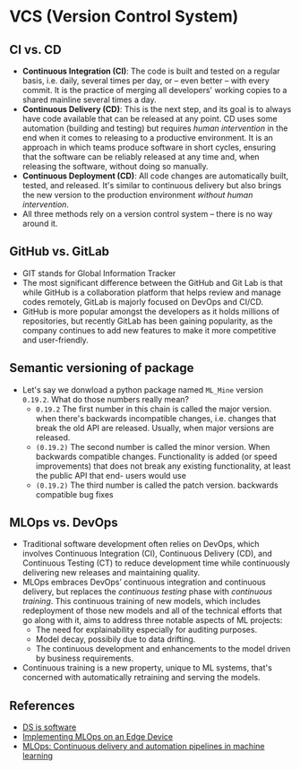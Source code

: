 # VCS (Version Control System)

## CI vs. CD
- **Continuous Integration (CI)**: The code is built and tested on a regular basis, i.e. daily, several times per day, or – even better – with every commit. It is the practice of merging all developers' working copies to a shared mainline several times a day.
- **Continuous Delivery (CD)**: This is the next step, and its goal is to always have code available that can be released at any point. CD uses some automation (building and testing) but requires *human intervention* in the end when it comes to releasing to a productive environment. It is an approach in which teams produce software in short cycles, ensuring that the software can be reliably released at any time and, when releasing the software, without doing so manually.
- **Continuous Deployment (CD)**: All code changes are automatically built, tested, and released. It's similar to continuous delivery but also brings the new version to the production environment *without human intervention*.
- All three methods rely on a version control system – there is no way around it.

## GitHub vs. GitLab
- GIT stands for Global Information Tracker
- The most significant difference between the GitHub and Git Lab is that while GitHub is a collaboration platform that helps review and manage codes remotely, GitLab is majorly focused on DevOps and CI/CD.
- GitHub is more popular amongst the developers as it holds millions of repositories, but recently GitLab has been gaining popularity, as the company continues to add new features to make it more competitive and user-friendly.

## Semantic versioning of package
- Let's say we donwload a python package named `ML_Mine` version `0.19.2`. What do those numbers really mean?
  - `0.19.2` The first number in this chain is called the major version. when there's backwards incompatible changes, i.e. changes that break the old API are released. Usually, when major versions are released.
  - `(0.19.2)` The second number is called the minor version. When backwards compatible changes. Functionality is added (or speed improvements) that does not break any existing functionality, at least the public API that end- users would use
  - `(0.19.2)` The third number is called the patch version. backwards compatible bug fixes

## MLOps vs. DevOps
- Traditional software development often relies on DevOps, which involves Continuous Integration (CI), Continuous Delivery (CD), and Continuous Testing (CT) to reduce development time while continuously delivering new releases and maintaining quality.
- MLOps embraces DevOps’ continuous integration and continuous delivery, but replaces the *continuous testing* phase with *continuous training*. This continuous training of new models, which includes redeployment of those new models and all of the technical efforts that go along with it, aims to address three notable aspects of ML projects:
  - The need for explainability especially for auditing purposes.
  - Model decay, possibily due to data drifting.
  - The continuous development and enhancements to the model driven by business requirements. 
- Continuous training is a new property, unique to ML systems, that's concerned with automatically retraining and serving the models.


## References
- [DS is software](https://nbviewer.org/github/ethen8181/machine-learning/blob/master/data_science_is_software/notebooks/data_science_is_software.ipynb)
- [Implementing MLOps on an Edge Device](https://www.kdnuggets.com/2020/08/implementing-mlops-edge-device.html)
- [MLOps: Continuous delivery and automation pipelines in machine learning](https://cloud.google.com/architecture/mlops-continuous-delivery-and-automation-pipelines-in-machine-learning#mlops_level_2_cicd_pipeline_automation)
